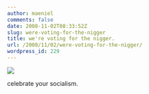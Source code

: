 ```yaml
---
author: maeniel
comments: false
date: 2008-11-02T08:33:52Z
slug: were-voting-for-the-nigger
title: we're voting for the nigger.
url: /2008/11/02/were-voting-for-the-nigger/
wordpress_id: 229
---
```


[![](https://maeniel.files.wordpress.com/2008/11/obama_superman_awesome1.jpg?w=300)](https://maeniel.files.wordpress.com/2008/11/obama_superman_awesome1.jpg)

celebrate your socialism.
